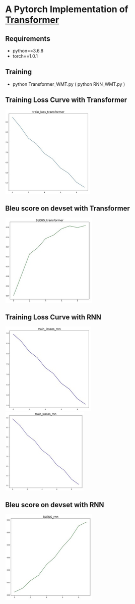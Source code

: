 # A Pytorch Implementation of [Transformer](https://arxiv.org/abs/1706.03762)

## Requirements
* python==3.6.8
* torch==1.0.1

## Training
* python Transformer_WMT.py ( python RNN_WMT.py )

## Training Loss Curve with Transformer
![train_tf](./img/train_tf.JPG)
## Bleu score on devset with Transformer
![bleu_tf](./img/bleu_tf.JPG)

## Training Loss Curve with RNN
![train_rnn](./img/train_rnn.JPG)
<img src=./img/train_rnn.JPG width="250" height="250">
## Bleu score on devset with RNN
![bleu_rnn](./img/bleu_rnn.JPG)
